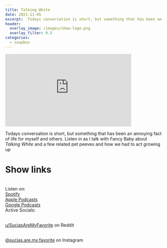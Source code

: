 ```yaml
---
title: Talking White
date: 2021-11-05
excerpt:  Todays conversation is short, but something that has been an annoying fact of life for myself and others.
header:
  overlay_image: /images/show-logo.png
  overlay_filter: 0.5
categories: 
  - soapbox
---
```

<iframe src='https://open.spotify.com/embed/episode/1EO3PoTzgsEucTYzDqXObC' width='80%' height='232' frameborder='0' allowtransparency='true' allow='encrypted-media'></iframe>

Todays conversation is short, but something that has been an annoying fact of life for myself and others. Listen in as I talk with Fancy Baby about *Talking White* and a few related pet peeves and how we had to act growing up

# Show links

<br> Listen on:
<br> [Spotify](https://open.spotify.com/show/3XjoipCU3QzeIaQAAQpBdW)  <a href='https://open.spotify.com/show/3XjoipCU3QzeIaQAAQpBdW'><i class='fab fa-spotify'></i></a>
<br> [Apple Podcasts](https://podcasts.apple.com/us/podcast/sucias/id1548173787) <a href='https://podcasts.apple.com/us/podcast/sucias/id1548173787'> <i class='fas fa-podcast'></i></a>
<br> [Google Podcasts](https://podcasts.google.com/feed/aHR0cHM6Ly9hbmNob3IuZm0vcy80MjI0YzYzYy9wb2RjYXN0L3Jzcw)  <a href='https://podcasts.google.com/feed/aHR0cHM6Ly9hbmNob3IuZm0vcy80MjI0YzYzYy9wb2RjYXN0L3Jzcw'><i class='fab fa-google-play'></i></a>
<br> Active Socials:

<br> [u/SuciasAreMyFavorite](https://reddit.com/u/suciasaremyfavorite/submitted) on Reddit <a href='https://reddit.com/u/suciasaremyfavorite/submitted'><i class='fab fa-reddit'></i></a>

<br> [@sucias.are.my.favorite](https://instagram.com/sucias.pod) on Instagram  <a href='https://www.instagram.com/sucias.pod'><i class='fab fa-instagram'></i></a>
